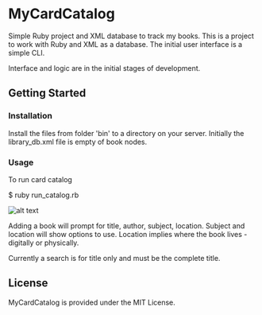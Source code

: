# MyCardCatalog
Simple Ruby project and XML database to track my books.  This is a project to work with Ruby and XML as a database.  The initial user interface is a simple CLI. 

Interface and logic are in the initial stages of development.

## Getting Started


### Installation
Install the files from folder 'bin' to a directory on your server.
Initially the library_db.xml file is empty of book nodes.


### Usage
To run card catalog

$ ruby run_catalog.rb

![alt text](../master/doc/images/menu.png?raw=true)

Adding a book will prompt for title, author, subject, location.
Subject and location will show options to use.  Location implies where the book lives - digitally or physically. 

Currently a search is for title only and must be the complete title.


## License
MyCardCatalog is provided under the MIT License.
